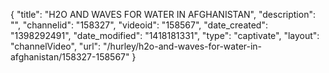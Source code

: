 {
    "title": "H2O AND WAVES FOR WATER IN AFGHANISTAN",
    "description": "",
    "channelid": "158327",
    "videoid": "158567",
    "date_created": "1398292491",
    "date_modified": "1418181331",
    "type": "captivate",
    "layout": "channelVideo",
    "url": "\/hurley\/h2o-and-waves-for-water-in-afghanistan\/158327-158567"
}